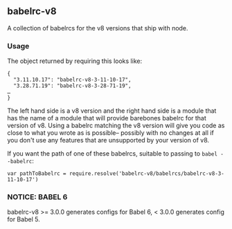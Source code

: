 babelrc-v8
----------

A collection of babelrcs for the v8 versions that ship with node.

### Usage

The object returned by requiring this looks like:

```
{
  "3.11.10.17": "babelrc-v8-3-11-10-17",
  "3.28.71.19": "babelrc-v8-3-28-71-19",
…
}
```

The left hand side is a v8 version and the right hand side is a module that
has the name of a module that will provide barebones babelrc for that
version of v8.  Using a babelrc matching the v8 version will give you code
as close to what you wrote as is possible– possibly with no changes at all
if you don't use any features that are unsupported by your version of v8.

If you want the path of one of these babelrcs, suitable to passing to `babel --babelrc`:

```
var pathToBabelrc = require.resolve('babelrc-v8/babelrcs/babelrc-v8-3-11-10-17')
```

### NOTICE: BABEL 6

babelrc-v8 >= 3.0.0 generates configs for Babel 6, < 3.0.0 generates config for Babel 5.
